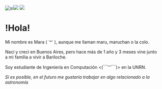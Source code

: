 ![si](https://pa1.narvii.com/7971/e6148766ad28d9481ab9002f1e33b1e4d54fbbafr1-320-77_hq.gif)![](https://pa1.narvii.com/7971/e6148766ad28d9481ab9002f1e33b1e4d54fbbafr1-320-77_hq.gif)
![](https://bestanimations.com/uploads/gifs/1684669800kawaii-kitten-super-cute-pink-hearts-animated-gif-1.gif)
# !Hola! 
Mi nombre es Mara ( ˙꒳​˙ ), aunque me llaman maru, maruchan o la colo.

Nací y crecí en Buenos Aires, pero hace más de 1 año y 3 meses vine junto a mi familia a vivir a Bariloche.

Soy estudiante de Ingeniería en Computación <(￣︶￣)> en la UNRN.


*Si es posible, en el futuro me gustaría trabajar en algo relacionado a la astronomía* 
